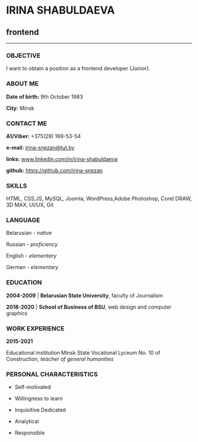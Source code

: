 # IRINA SHABULDAEVA  
## frontend  
 ***  
### OBJECTIVE    
 
I want to obtain a position as a frontend developer (Junior).  
 
### ABOUT ME    
 
**Date of birth:** 9th October 1983
 
**City:** Minsk
 
### CONTACT ME  
 
**A1/Viber:** +375(29) 169-53-54
 
**e-mail:**  irina-snezan@tut.by
 
**links:** www.linkedin.com/in/irina-shabuldaeva
 
**github:** https://github.com/irina-snezan
 
### SKILLS  
  HTML, CSS,JS, MySQL, Joomla, WordPress,Adobe Photoshop, 
 Corel DRAW, 3D MAX,  UI/UX, Git
 
### LANGUAGE  
  
Belarusian  -   _native_
 
Russian -  _proficiency_
 
English  - _elementary_
 
German -  _elementary_
 
### EDUCATION
 
**2004-2009** | **Belarusian State University**, faculty of Journalism
                     
**2018-2020** | **School of Business of BSU**, web design and computer graphics
 
 ### WORK EXPERIENCE
 
**2015-2021**
 
Educational institution Minsk State Vocational Lyceum No. 10 of Construction, _teacher of general humanities_
### PERSONAL CHARACTERISTICS
 
* Self-motivated
 
* Willingness to learn 
 
* Inquisitive Dedicated
 
* Analytical
 
* Responsible